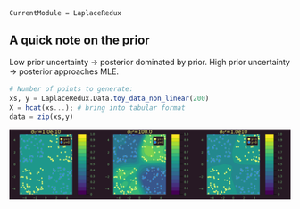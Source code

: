 
``` @meta
CurrentModule = LaplaceRedux
```

## A quick note on the prior

Low prior uncertainty → posterior dominated by prior. High prior uncertainty → posterior approaches MLE.

``` julia
# Number of points to generate:
xs, y = LaplaceRedux.Data.toy_data_non_linear(200)
X = hcat(xs...); # bring into tabular format
data = zip(xs,y)
```

![](www/posterior_predictive_prior.png)
